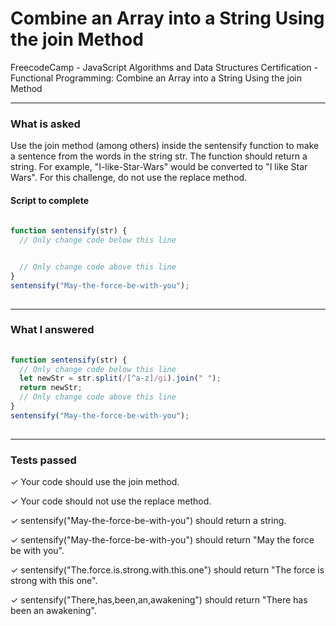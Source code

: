 # Combine an Array into a String Using the join Method
FreecodeCamp - JavaScript Algorithms and Data Structures Certification - Functional Programming: Combine an Array into a String Using the join Method


---


### What is asked

Use the join method (among others) inside the sentensify function to make a sentence from the words in the string str. The function should return a string. For example, "I-like-Star-Wars" would be converted to "I like Star Wars". For this challenge, do not use the replace method.

#### Script to complete

```javascript  
  
function sentensify(str) {
  // Only change code below this line


  // Only change code above this line
}
sentensify("May-the-force-be-with-you");
  

```

---


### What I answered

```javascript  
  
function sentensify(str) {
  // Only change code below this line
  let newStr = str.split(/[^a-z]/gi).join(" ");
  return newStr;
  // Only change code above this line
}
sentensify("May-the-force-be-with-you");
  

```

---


### Tests passed

✓ Your code should use the join method.

✓ Your code should not use the replace method.

✓ sentensify("May-the-force-be-with-you") should return a string.

✓ sentensify("May-the-force-be-with-you") should return "May the force be with you".

✓ sentensify("The.force.is.strong.with.this.one") should return "The force is strong with this one".

✓ sentensify("There,has,been,an,awakening") should return "There has been an awakening".